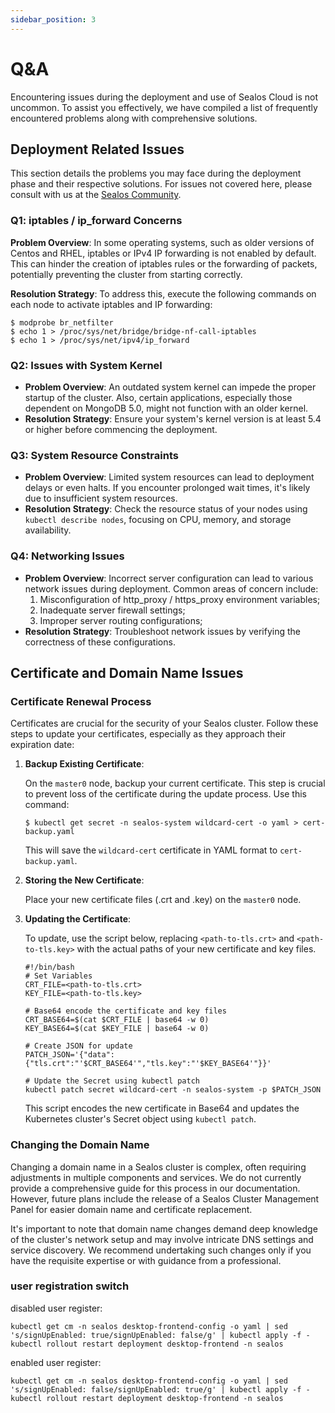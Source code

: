 ```yaml
---
sidebar_position: 3
---
```


# Q&A

Encountering issues during the deployment and use of Sealos Cloud is not uncommon. To assist you effectively, we have compiled a list of frequently encountered problems along with comprehensive solutions.

## Deployment Related Issues

This section details the problems you may face during the deployment phase and their respective solutions. For issues not covered here, please consult with us at the [Sealos Community](https://github.com/labring/sealos/discussions).

### Q1: iptables / ip_forward Concerns

**Problem Overview**: In some operating systems, such as older versions of Centos and RHEL, iptables or IPv4 IP forwarding is not enabled by default. This can hinder the creation of iptables rules or the forwarding of packets, potentially preventing the cluster from starting correctly.

**Resolution Strategy**: To address this, execute the following commands on each node to activate iptables and IP forwarding:

```shell
$ modprobe br_netfilter
$ echo 1 > /proc/sys/net/bridge/bridge-nf-call-iptables
$ echo 1 > /proc/sys/net/ipv4/ip_forward
```

### Q2: Issues with System Kernel

- **Problem Overview**: An outdated system kernel can impede the proper startup of the cluster. Also, certain applications, especially those dependent on MongoDB 5.0, might not function with an older kernel.
- **Resolution Strategy**: Ensure your system's kernel version is at least 5.4 or higher before commencing the deployment.

### Q3: System Resource Constraints

- **Problem Overview**: Limited system resources can lead to deployment delays or even halts. If you encounter prolonged wait times, it's likely due to insufficient system resources.
- **Resolution Strategy**: Check the resource status of your nodes using `kubectl describe nodes`, focusing on CPU, memory, and storage availability.

### Q4: Networking Issues

- **Problem Overview**: Incorrect server configuration can lead to various network issues during deployment. Common areas of concern include:
   1. Misconfiguration of http_proxy / https_proxy environment variables;
   2. Inadequate server firewall settings;
   3. Improper server routing configurations;
- **Resolution Strategy**: Troubleshoot network issues by verifying the correctness of these configurations.

## Certificate and Domain Name Issues

### Certificate Renewal Process

Certificates are crucial for the security of your Sealos cluster. Follow these steps to update your certificates, especially as they approach their expiration date:

1. **Backup Existing Certificate**:

   On the `master0` node, backup your current certificate. This step is crucial to prevent loss of the certificate during the update process. Use this command:

   ```shell
   $ kubectl get secret -n sealos-system wildcard-cert -o yaml > cert-backup.yaml
   ```

   This will save the `wildcard-cert` certificate in YAML format to `cert-backup.yaml`.

2. **Storing the New Certificate**:

   Place your new certificate files (.crt and .key) on the `master0` node.

3. **Updating the Certificate**:

   To update, use the script below, replacing `<path-to-tls.crt>` and `<path-to-tls.key>` with the actual paths of your new certificate and key files.

   ```shell
   #!/bin/bash 
   # Set Variables
   CRT_FILE=<path-to-tls.crt>
   KEY_FILE=<path-to-tls.key>
   
   # Base64 encode the certificate and key files
   CRT_BASE64=$(cat $CRT_FILE | base64 -w 0)
   KEY_BASE64=$(cat $KEY_FILE | base64 -w 0)
   
   # Create JSON for update
   PATCH_JSON='{"data":{"tls.crt":"'$CRT_BASE64'","tls.key":"'$KEY_BASE64'"}}'
   
   # Update the Secret using kubectl patch
   kubectl patch secret wildcard-cert -n sealos-system -p $PATCH_JSON
   ```
   
   This script encodes the new certificate in Base64 and updates the Kubernetes cluster's Secret object using `kubectl patch`.

### Changing the Domain Name

Changing a domain name in a Sealos cluster is complex, often requiring adjustments in multiple components and services. We do not currently provide a comprehensive guide for this process in our documentation. However, future plans include the release of a Sealos Cluster Management Panel for easier domain name and certificate replacement.

It's important to note that domain name changes demand deep knowledge of the cluster's network setup and may involve intricate DNS settings and service discovery. We recommend undertaking such changes only if you have the requisite expertise or with guidance from a professional.

### user registration switch

disabled user register:

```shell
kubectl get cm -n sealos desktop-frontend-config -o yaml | sed 's/signUpEnabled: true/signUpEnabled: false/g' | kubectl apply -f -
kubectl rollout restart deployment desktop-frontend -n sealos
```

enabled user register:

```shell
kubectl get cm -n sealos desktop-frontend-config -o yaml | sed 's/signUpEnabled: false/signUpEnabled: true/g' | kubectl apply -f -
kubectl rollout restart deployment desktop-frontend -n sealos
```
